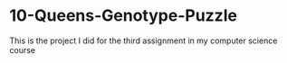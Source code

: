 # 10-Queens-Genotype-Puzzle
This is the project I did for the third assignment in my computer science course
